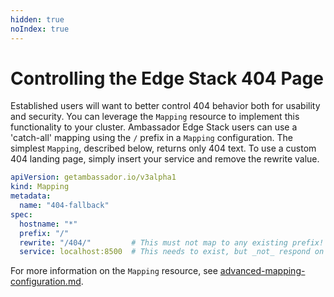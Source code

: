 ```yaml
---
hidden: true
noIndex: true
---
```


# Controlling the Edge Stack 404 Page

Established users will want to better control 404 behavior both for usability and security. You can leverage the `Mapping` resource to implement this functionality to your cluster. Ambassador Edge Stack users can use a 'catch-all' mapping using the `/` prefix in a `Mapping` configuration. The simplest `Mapping`, described below, returns only 404 text. To use a custom 404 landing page, simply insert your service and remove the rewrite value.

```yaml
apiVersion: getambassador.io/v3alpha1
kind: Mapping
metadata:
  name: "404-fallback"
spec:
  hostname: "*"
  prefix: "/"
  rewrite: "/404/"         # This must not map to any existing prefix!
  service: localhost:8500  # This needs to exist, but _not_ respond on /404/
```

For more information on the `Mapping` resource, see [advanced-mapping-configuration.md](technical-reference/using-custom-resources/advanced-mapping-configuration.md "mention").

